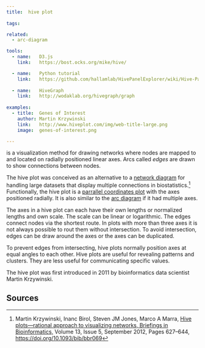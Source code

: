 ```yaml
---
title:  hive plot
  
tags:

related:
  - arc-diagram

tools:
  - name:   D3.js
    link:   https://bost.ocks.org/mike/hive/

  - name:   Python tutorial
    link:   https://github.com/hallamlab/HivePanelExplorer/wiki/Hive-Panel-Explorer-Beginner's-Guide
    
  - name:   HiveGraph
    link:   http://wodaklab.org/hivegraph/graph
    
examples:
  - title:  Genes of Interest
    author: Martin Krzywinski
    link:   http://www.hiveplot.com/img/web-title-large.png
    image:  genes-of-interest.png

---
```


is a visualization method for drawing networks where nodes are mapped to and located on radially positioned linear axes. Arcs called *edges* are drawn to show connections between nodes.

<!--more-->
The hive plot was conceived as an alternative to a [network diagram](network-diagram) for handling large datasets that display multiple connections in biostatistics.[^krzywinski] Functionally, the hive plot is a [parrallel coordinates plot](/parallel-coordinates) with the axes positioned radially. It is also similar to the [arc diagram](arc-diagram) if it had multiple axes. 

The axes in a hive plot can each have their own lengths or normalized lengths and own scale. The scale can be linear or logarithmic. 
The edges connect nodes via the shortest route. In plots with more than three axes it is not always possible to rout them without intersection. To avoid intersection, edges can be draw around the axes or the axes can be duplicated.

To prevent edges from intersecting, hive plots normally position axes at equal angles to each other. 
Hive plots are useful for revealing patterns and clusters. They are less useful for communicating specific values.


The hive plot was first introduced in 2011 by bioinformatics data scientist Martin Krzywinski.

## Sources
[^krzywinski]: Martin Krzywinski, Inanc Birol, Steven JM Jones, Marco A Marra, [Hive plots—rational approach to visualizing networks, Briefings in Bioinformatics,](https://academic.oup.com/bib/article/13/5/627/412507) Volume 13, Issue 5, September 2012, Pages 627–644, https://doi.org/10.1093/bib/bbr069
